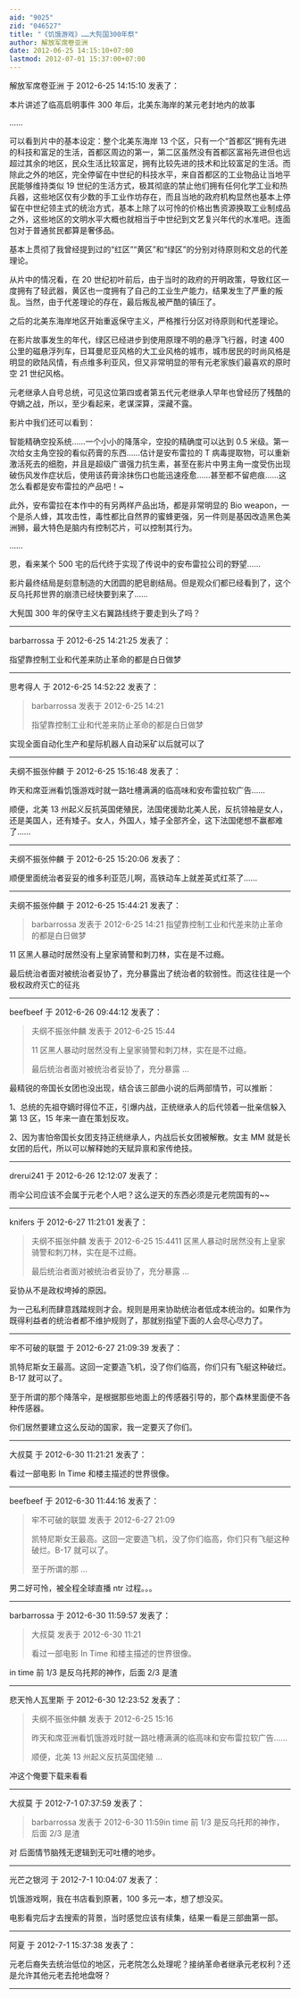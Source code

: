 ```yaml
---
aid: "9025"
zid: "046527"
title: "《饥饿游戏》……大髡国300年祭"
author: 解放军席卷亚洲
date: 2012-06-25 14:15:10+07:00
lastmod: 2012-07-01 15:37:00+07:00
---
```


解放军席卷亚洲 于 2012-6-25 14:15:10 发表了：

本片讲述了临高启明事件 300 年后，北美东海岸的某元老封地内的故事

……

可以看到片中的基本设定：整个北美东海岸 13 个区，只有一个“首都区”拥有先进的科技和富足的生活，首都区周边的第一，第二区虽然没有首都区富裕先进但也远超过其余的地区，民众生活比较富足，拥有比较先进的技术和比较富足的生活。而除此之外的地区，完全停留在中世纪的科技水平，来自首都区的工业物品让当地平民能够维持类似 19 世纪的生活方式，极其彻底的禁止他们拥有任何化学工业和热兵器，这些地区仅有少数的手工业作坊存在，而且当地的政府机构显然也基本上停留在中世纪领主式的统治方式，基本上除了以可怜的价格出售资源换取工业制成品之外，这些地区的文明水平大概也就相当于中世纪到文艺复兴年代的水准吧。连面包对于普通贫民都算是奢侈品。

基本上贯彻了我曾经提到过的“红区”“黄区”和“绿区”的分别对待原则和文总的代差理论。

从片中的情况看，在 20 世纪初叶前后，由于当时的政府的开明政策，导致红区一度拥有了轻武器，黄区也一度拥有了自己的工业生产能力，结果发生了严重的叛乱。当然，由于代差理论的存在，最后叛乱被严酷的镇压了。

之后的北美东海岸地区开始重返保守主义，严格推行分区对待原则和代差理论。

在影片故事发生的年代，绿区已经进步到使用原理不明的悬浮飞行器，时速 400 公里的磁悬浮列车，日耳曼尼亚风格的大工业风格的城市，城市居民的时尚风格是明显的欧陆风情，有点维多利亚风，但又非常明显的带有元老家族们最喜欢的原时空 21 世纪风格。

元老继承人自号总统，可见这位第四或者第五代元老继承人早年也曾经历了残酷的夺嫡之战，所以，至少看起来，老谋深算，深藏不露。

影片中我们还可以看到：

智能精确空投系统……一个小小的降落伞，空投的精确度可以达到 0.5 米级。第一次给女主角空投的看似药膏的东西……估计是安布雷拉的 T 病毒提取物，可以重新激活死去的细胞，并且是超级广谱强力抗生素，甚至在影片中男主角一度受伤出现破伤风发作症状后，使用该药膏涂抹伤口也能迅速痊愈……甚至都不留疤痕……这怎么看都是安布雷拉的产品吧！~

此外，安布雷拉在本作中的有另两样产品出场，都是非常明显的 Bio weapon，一个是杀人蜂，其攻击性，毒性都比自然界的蜜蜂更强，另一件则是基因改造黑色美洲狮，最大特色是脑内有控制芯片，可以控制其行为。

……

恩，看来某个 500 宅的后代终于实现了传说中的安布雷拉公司的野望……

影片最终结局是刻意制造的大团圆的肥皂剧结局。但是观众们都已经看到了，这个反乌托邦世界的崩溃已经快要到来了……

大髡国 300 年的保守主义右翼路线终于要走到头了吗？

---

barbarrossa 于 2012-6-25 14:21:25 发表了：

指望靠控制工业和代差来防止革命的都是白日做梦

---

思考得人 于 2012-6-25 14:52:22 发表了：

> barbarrossa 发表于 2012-6-25 14:21
>
> 指望靠控制工业和代差来防止革命的都是白日做梦

实现全面自动化生产和星际机器人自动采矿以后就可以了

---

夫纲不振张仲麟 于 2012-6-25 15:16:48 发表了：

昨天和席亚洲看饥饿游戏时就一路吐槽满满的临高味和安布雷拉软广告……

顺便，北美 13 州起义反抗英国佬殖民，法国佬援助北美人民，反抗领袖是女人，还是美国人，还有矮子。女人，外国人，矮子全部齐全，这下法国佬想不赢都难了……

---

夫纲不振张仲麟 于 2012-6-25 15:20:06 发表了：

顺便里面统治者妥妥的维多利亚范儿啊，高铁动车上就差英式红茶了……

---

夫纲不振张仲麟 于 2012-6-25 15:44:21 发表了：

> barbarrossa 发表于 2012-6-25 14:21 指望靠控制工业和代差来防止革命的都是白日做梦

11 区黑人暴动时居然没有上皇家骑警和刺刀林，实在是不过瘾。

最后统治者面对被统治者妥协了，充分暴露出了统治者的软弱性。而这往往是一个极权政府灭亡的征兆

---

beefbeef 于 2012-6-26 09:44:12 发表了：

> 夫纲不振张仲麟 发表于 2012-6-25 15:44
>
> 11 区黑人暴动时居然没有上皇家骑警和刺刀林，实在是不过瘾。
>
> 最后统治者面对被统治者妥协了，充分暴露 ...

最精锐的帝国长女团也没出现，结合该三部曲小说的后两部情节，可以推断：

1、总统的先祖夺嫡时得位不正，引爆内战，正统继承人的后代领着一批亲信躲入第 13 区，15 年来一直在策划反攻。

2、因为害怕帝国长女团支持正统继承人，内战后长女团被解散。女主 MM 就是长女团的后代，所以可以解释她的天赋异禀和家传绝技。

---

drerui241 于 2012-6-26 12:12:07 发表了：

雨伞公司应该不会属于元老个人吧？这么逆天的东西必须是元老院国有的~~

---

knifers 于 2012-6-27 11:21:01 发表了：

> 夫纲不振张仲麟 发表于 2012-6-25 15:4411 区黑人暴动时居然没有上皇家骑警和刺刀林，实在是不过瘾。
>
> 最后统治者面对被统治者妥协了，充分暴露 ...

妥协从不是政权垮掉的原因。

为一己私利而肆意践踏规则才会。规则是用来协助统治者低成本统治的。如果作为既得利益者的统治者都不维护规则了，那就别指望下面的人会尽心尽力了。

---

牢不可破的联盟 于 2012-6-27 21:09:39 发表了：

凯特尼斯女王最高。这回一定要造飞机，没了你们临高，你们只有飞艇这种破烂。B-17 就可以了。

至于所谓的那个降落伞，是根据那些地面上的传感器引导的，那个森林里面便不各种传感器。

你们居然要建立这么反动的国家，我一定要灭了你们。

---

大叔莫 于 2012-6-30 11:21:21 发表了：

看过一部电影 In Time 和楼主描述的世界很像。

---

beefbeef 于 2012-6-30 11:44:16 发表了：

> 牢不可破的联盟 发表于 2012-6-27 21:09
>
> 凯特尼斯女王最高。这回一定要造飞机，没了你们临高，你们只有飞艇这种破烂。B-17 就可以了。
>
> 至于所谓的那 ...

男二好可怜，被全程全球直播 ntr 过程。。。

---

barbarrossa 于 2012-6-30 11:59:57 发表了：

> 大叔莫 发表于 2012-6-30 11:21
>
> 看过一部电影 In Time 和楼主描述的世界很像。

in time 前 1/3 是反乌托邦的神作，后面 2/3 是渣

---

悲天怜人瓦里斯 于 2012-6-30 12:23:52 发表了：

> 夫纲不振张仲麟 发表于 2012-6-25 15:16
>
> 昨天和席亚洲看饥饿游戏时就一路吐槽满满的临高味和安布雷拉软广告……
>
> 顺便，北美 13 州起义反抗英国佬殖 ...

冲这个俺要下载来看看

---

大叔莫 于 2012-7-1 07:37:59 发表了：

> barbarrossa 发表于 2012-6-30 11:59in time 前 1/3 是反乌托邦的神作，后面 2/3 是渣

对 后面情节脑残无逻辑到无可吐槽的地步。

---

光芒之银河 于 2012-7-1 10:04:07 发表了：

饥饿游戏啊，我在书店看到原著，100 多元一本，想了想没买。

电影看完后才去搜索的背景，当时感觉应该有续集，结果一看是三部曲第一部。

---

阿夏 于 2012-7-1 15:37:38 发表了：

元老后裔失去统治低位的地区，元老院怎么处理呢？接纳革命者继承元老权利？还是允许其他元老去抢地盘呀？

---
